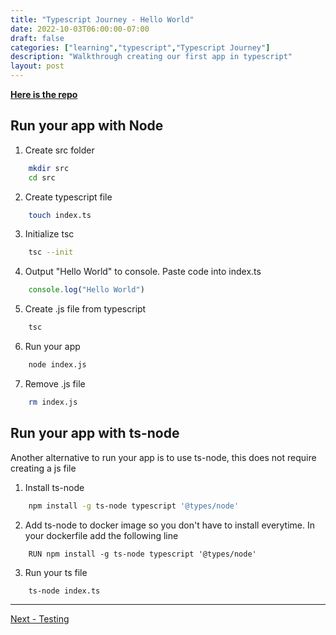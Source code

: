 ```yaml
---
title: "Typescript Journey - Hello World"
date: 2022-10-03T06:00:00-07:00
draft: false
categories: ["learning","typescript","Typescript Journey"]
description: "Walkthrough creating our first app in typescript"
layout: post
---
```



[**Here is the repo**](https://github.com/two4suited/TypescriptJourney/tree/helloworld)

## Run your app with Node
1. Create src folder
````bash
    mkdir src
    cd src
````
2. Create typescript file
````bash
    touch index.ts
````
3. Initialize tsc
```bash
    tsc --init
```
4. Output "Hello World" to console.  Paste code into index.ts
````typescript
    console.log("Hello World")
````
5. Create .js file from typescript
````bash
    tsc 
````
6. Run your app
````bash
    node index.js
````
7. Remove .js file
````bash
    rm index.js
````

## Run your app with ts-node

Another alternative to run your app is to use ts-node, this does not require creating a js file

1. Install ts-node
````bash
    npm install -g ts-node typescript '@types/node'
````
2. Add ts-node to docker image so you don't have to install everytime.  In your dockerfile add the following line
````
    RUN npm install -g ts-node typescript '@types/node'
````
3. Run your ts file
````bash
    ts-node index.ts
````

---

[Next - Testing](https://brianpsheridan.com/learning/typescript/2022/10/22/tsjourney_testing.html)